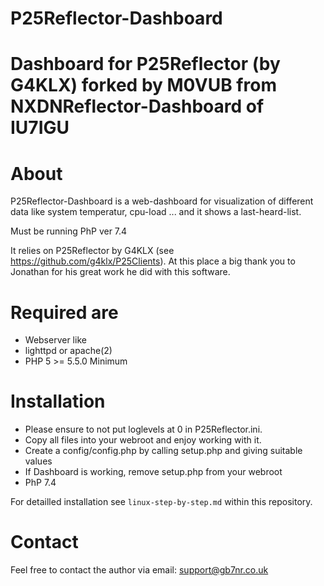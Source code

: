 # P25Reflector-Dashboard
Dashboard for P25Reflector (by G4KLX) forked by M0VUB from NXDNReflector-Dashboard of IU7IGU
=====================================

About
=====
P25Reflector-Dashboard is a web-dashboard for visualization of different data like
system temperatur, cpu-load ... and it shows a last-heard-list.

Must be running PhP ver 7.4

It relies on P25Reflector by G4KLX (see https://github.com/g4klx/P25Clients). At 
this place a big thank you to Jonathan for his great work he did with this 
software.

Required are
============
* Webserver like 
* lighttpd or apache(2)
* PHP 5 >= 5.5.0 Minimum

Installation
============
* Please ensure to not put loglevels at 0 in P25Reflector.ini.
* Copy all files into your webroot and enjoy working with it.
* Create a config/config.php by calling setup.php and giving suitable values
* If Dashboard is working, remove setup.php from your webroot
* PhP 7.4

For detailled installation see `linux-step-by-step.md` within this repository.

Contact
=======
Feel free to contact the author via email: support@gb7nr.co.uk
